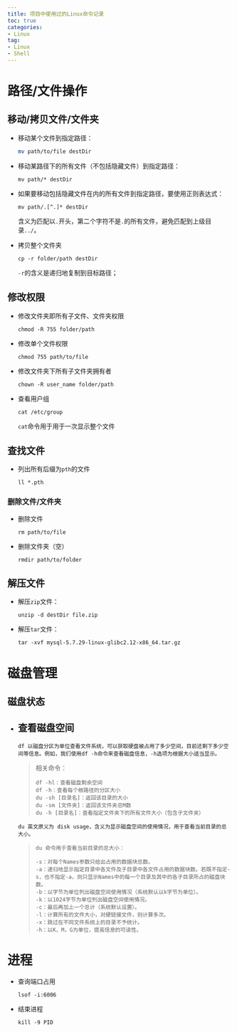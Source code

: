 ```yaml
---
title: 项目中使用过的Linux命令记录
toc: true
categories:
- Linux
tag:
- Linux
- Shell
---
```


# 路径/文件操作

## 移动/拷贝文件/文件夹

- 移动某个文件到指定路径：

  ```bash
  mv path/to/file destDir
  ```

- 移动某路径下的所有文件（不包括隐藏文件）到指定路径：

  ```shell
  mv path/* destDir
  ```

- 如果要移动包括隐藏文件在内的所有文件到指定路径，要使用正则表达式：

  ```shell
  mv path/.[^.]* destDir
  ```

  含义为匹配以`.`开头，第二个字符不是`.`的所有文件，避免匹配到上级目录`../`。

- 拷贝整个文件夹

  ```shell
  cp -r folder/path destDir
  ```

  `-r`的含义是递归地复制到目标路径；

  <!--more-->

## 修改权限

- 修改文件夹即所有子文件、文件夹权限

  ```shell
  chmod -R 755 folder/path
  ```

- 修改单个文件权限

  ```shell
  chmod 755 path/to/file
  ```

- 修改文件夹下所有子文件夹拥有者

  ```sehll
  chown -R user_name folder/path
  ```

- 查看用户组

  ```shell
  cat /etc/group
  ```

  `cat`命令用于用于一次显示整个文件

## 查找文件

- 列出所有后缀为`pth`的文件

  ```shell
  ll *.pth
  ```

  

### 删除文件/文件夹

- 删除文件

  ```shell
  rm path/to/file
  ```

- 删除文件夹（空）

  ```shell
  rmdir path/to/folder
  ```

## 解压文件

- 解压`zip`文件：

  ```shell
  unzip -d destDir file.zip
  ```
  
- 解压`tar`文件：

  ```shell
  tar -xvf mysql-5.7.29-linux-glibc2.12-x86_64.tar.gz
  ```

  

# 磁盘管理

## 磁盘状态

- ## 查看磁盘空间

  ```
  df 以磁盘分区为单位查看文件系统，可以获取硬盘被占用了多少空间，目前还剩下多少空间等信息。例如，我们使用df -h命令来查看磁盘信息，-h选项为根据大小适当显示。
  ```

  > 相关命令：
  >
  > ```
  > df -hl：查看磁盘剩余空间
  > df -h：查看每个根路径的分区大小
  > du -sh [目录名]：返回该目录的大小
  > du -sm [文件夹]：返回该文件夹总M数
  > du -h [目录名]：查看指定文件夹下的所有文件大小（包含子文件夹）
  > ```
  >
  > 

  ```
  du 英文原义为 disk usage，含义为显示磁盘空间的使用情况，用于查看当前目录的总大小。
  ```

  > ```
  > du 命令用于查看当前目录的总大小：
  > 
  > -s：对每个Names参数只给出占用的数据块总数。
  > -a：递归地显示指定目录中各文件及子目录中各文件占用的数据块数。若既不指定-s，也不指定-a，则只显示Names中的每一个目录及其中的各子目录所占的磁盘块数。
  > -b：以字节为单位列出磁盘空间使用情况（系统默认以k字节为单位）。
  > -k：以1024字节为单位列出磁盘空间使用情况。
  > -c：最后再加上一个总计（系统默认设置）。
  > -l：计算所有的文件大小，对硬链接文件，则计算多次。
  > -x：跳过在不同文件系统上的目录不予统计。
  > -h：以K，M，G为单位，提高信息的可读性。
  > ```

# 进程

- 查询端口占用

  ```shell
  lsof -i:6006
  ```

- 结束进程

  ```shell
  kill -9 PID
  ```

